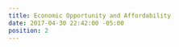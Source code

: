 ```yaml
---
title: Economic Opportunity and Affordability
date: 2017-04-30 22:42:00 -05:00
position: 2
---
```


